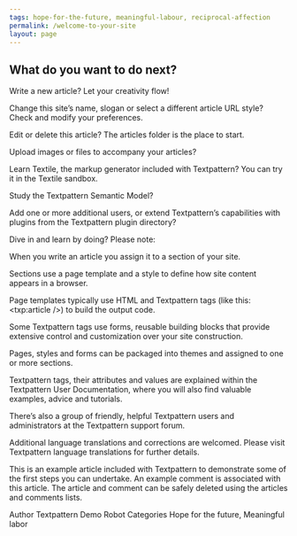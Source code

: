 ```yaml
---
tags: hope-for-the-future, meaningful-labour, reciprocal-affection
permalink: /welcome-to-your-site
layout: page
---
```


## What do you want to do next?

Write a new article? Let your creativity flow!

Change this site’s name, slogan or select a different article URL style? Check and modify your preferences.

Edit or delete this article? The articles folder is the place to start.

Upload images or files to accompany your articles?

Learn Textile, the markup generator included with Textpattern? You can try it in the Textile sandbox.

Study the Textpattern Semantic Model?

Add one or more additional users, or extend Textpattern’s capabilities with plugins from the Textpattern plugin directory?

Dive in and learn by doing? Please note:

When you write an article you assign it to a section of your site.

Sections use a page template and a style to define how site content appears in a browser.

Page templates typically use HTML and Textpattern tags (like this: <txp:article />) to build the output code.

Some Textpattern tags use forms, reusable building blocks that provide extensive control and customization over your site construction.

Pages, styles and forms can be packaged into themes and assigned to one or more sections.

Textpattern tags, their attributes and values are explained within the Textpattern User Documentation, where you will also find valuable examples, advice and tutorials.

There’s also a group of friendly, helpful Textpattern users and administrators at the Textpattern support forum.

Additional language translations and corrections are welcomed. Please visit Textpattern language translations for further details.

This is an example article included with Textpattern to demonstrate some of the first steps you can undertake. An example comment is associated with this article. The article and comment can be safely deleted using the articles and comments lists.

Author Textpattern Demo Robot
Categories Hope for the future, Meaningful labor
